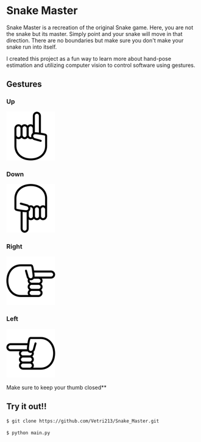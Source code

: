 # Snake Master

Snake Master is a recreation of the original Snake game. Here, you are not the snake but its master. Simply point and your snake will move in that direction. There are no boundaries but make sure you don't make your snake run into itself.

I created this project as a fun way to learn more about hand-pose estimation and utilizing computer vision to control software using gestures. 

## Gestures
### Up
![plot](hand_up.png)
### Down
![plot](hand_down.png)
### Right
![plot](hand_right.png)
### Left
![plot](hand_left.png)

Make sure to keep your thumb closed**
## Try it out!!

```bash
$ git clone https://github.com/Vetri213/Snake_Master.git
```
```bash
$ python main.py
```
